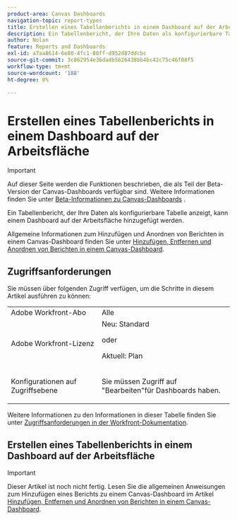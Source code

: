 ```yaml
---
product-area: Canvas Dashboards
navigation-topic: report-types
title: Erstellen eines Tabellenberichts in einem Dashboard auf der Arbeitsfläche
description: Ein Tabellenbericht, der Ihre Daten als konfigurierbare Tabelle anzeigt, kann einem Dashboard auf der Arbeitsfläche hinzugefügt werden.
author: Nolan
feature: Reports and Dashboards
exl-id: a7aa8614-6e80-4fc1-88ff-d952d87ddcbc
source-git-commit: 3c862954e36dadb5b26438bb4bc42c75c46f08f5
workflow-type: tm+mt
source-wordcount: '188'
ht-degree: 0%

---
```


# Erstellen eines Tabellenberichts in einem Dashboard auf der Arbeitsfläche

>[!IMPORTANT]
>
>Auf dieser Seite werden die Funktionen beschrieben, die als Teil der Beta-Version der Canvas-Dashboards verfügbar sind. Weitere Informationen finden Sie unter [Beta-Informationen zu Canvas-Dashboards](/help/quicksilver/product-announcements/betas/canvas-dashboards-beta/canvas-dashboards-beta-information.md) .

Ein Tabellenbericht, der Ihre Daten als konfigurierbare Tabelle anzeigt, kann einem Dashboard auf der Arbeitsfläche hinzugefügt werden.

Allgemeine Informationen zum Hinzufügen und Anordnen von Berichten in einem Canvas-Dashboard finden Sie unter [Hinzufügen, Entfernen und Anordnen von Berichten in einem Canvas-Dashboard](/help/quicksilver/reports-and-dashboards/canvas-dashboards/manage-canvas-dashboards/add-remove-arrange-reports.md).

## Zugriffsanforderungen

Sie müssen über folgenden Zugriff verfügen, um die Schritte in diesem Artikel ausführen zu können:

<table style="table-layout:auto"> 
 <col> 
 <col> 
 <tbody> 
  <tr> 
   <td role="rowheader">Adobe Workfront-Abo</td> 
   <td>Alle</td> 
  </tr> 
  <tr> 
   <td role="rowheader">Adobe Workfront-Lizenz</td> 
   <td>Neu: Standard
   <p>oder</p>
   <p>Aktuell: Plan</p></td> 
  </tr> 
  <tr> 
   <td role="rowheader">Konfigurationen auf Zugriffsebene</td> 
   <td> <p>Sie müssen Zugriff auf "Bearbeiten"für Dashboards haben.</p></td> 
  </tr> 
 </tbody> 
</table>

Weitere Informationen zu den Informationen in dieser Tabelle finden Sie unter [Zugriffsanforderungen in der Workfront-Dokumentation](/help/quicksilver/administration-and-setup/add-users/access-levels-and-object-permissions/access-level-requirements-in-documentation.md).

## Erstellen eines Tabellenberichts in einem Dashboard auf der Arbeitsfläche

>[!IMPORTANT]
>
>Dieser Artikel ist noch nicht fertig. Lesen Sie die allgemeinen Anweisungen zum Hinzufügen eines Berichts zu einem Canvas-Dashboard im Artikel [Hinzufügen, Entfernen und Anordnen von Berichten in einem Canvas-Dashboard](/help/quicksilver/reports-and-dashboards/canvas-dashboards/manage-canvas-dashboards/add-remove-arrange-reports.md).
